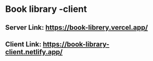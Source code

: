 # Book library -client

## Server Link: https://book-librery.vercel.app/
## Client Link: https://book-library-client.netlify.app/
